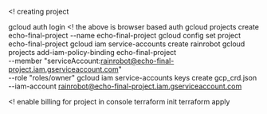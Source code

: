<! creating project

gcloud auth login
<! the above is browser based auth
gcloud projects create echo-final-project --name echo-final-project
gcloud config set project echo-final-project
gcloud iam service-accounts create rainrobot
gcloud projects add-iam-policy-binding echo-final-project \
--member "serviceAccount:rainrobot@echo-final-project.iam.gserviceaccount.com" \
--role "roles/owner"
gcloud iam service-accounts keys create gcp_crd.json \
 --iam-account rainrobot@echo-final-project.iam.gserviceaccount.com

<! enable billing for project in console
terraform init
terraform apply
